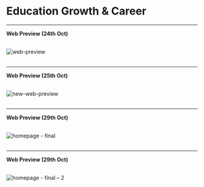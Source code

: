 # Education Growth & Career
<hr>
<b>Web Preview (24th Oct)</b>
<br>
<br>

![web-preview](https://user-images.githubusercontent.com/46156118/67502877-3ffb1600-f6a4-11e9-9774-20ab600f2ec8.png)
<br>
<br>

<hr>
<b>Web Preview (25th Oct)</b>
<br>
<br>

![new-web-preview](https://user-images.githubusercontent.com/46156118/67588464-ccc0d500-f773-11e9-9520-04d9bd5e49fb.png)
<br>
<br>

<hr>
<b>Web Preview (29th Oct)</b>
<br>
<br>

![homepage - final](https://user-images.githubusercontent.com/46156118/67765249-abacfc80-fa71-11e9-9fce-62d0345ee955.png)
<br>
<br>

<hr>
<b>Web Preview (29th Oct)</b>
<br>
<br>

![homepage - final – 2](https://user-images.githubusercontent.com/46156118/68007463-b6e66f00-fca1-11e9-8d40-bc8f0d420739.png)


